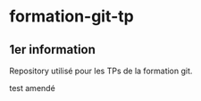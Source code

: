 # formation-git-tp


## 1er information
Repository utilisé pour les TPs de la formation git.

test amendé
